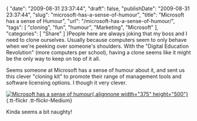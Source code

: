 {
    "date": "2009-08-31 23:37:44",
    "draft": false,
    "publishDate": "2009-08-31 23:37:44",
    "slug": "microsoft-has-a-sense-of-humour",
    "title": "Microsoft has a sense of Humour",
    "url": "\/microsoft-has-a-sense-of-humour\/",
    "tags": [
        "cloning",
        "fun",
        "humour",
        "Marketing",
        "Microsoft"
    ],
    "categories": [
        "Share"
    ]
}People here are always joking that my boss and I need to clone
ourselves. Usually because computers seem to only behave when we're
peeking over someone's shoulders. With the "Digital Education
Revolution" (more computers per school), having a clone seems like it
might be the only way to keep on top of it all.

Seems someone at Microsoft has a sense of humour about it, and sent us
this clever "cloning kit" to promote their range of management tools and
software licensing options. I though it very clever.

[![Microsoft has a sense of
humour](https://turbo.geekorium.com.au/wp-content/uploads/3875609721_8656994b5c.jpg){.alignnone
width="375"
height="500"}](http://www.flickr.com/photos/joshnunn/3875609721/ "Microsoft has a sense of humour"){.tt-flickr
.tt-flickr-Medium}

Kinda seems a bit naughty!